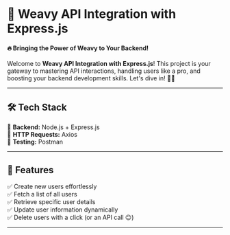 # 🚀 Weavy API Integration with Express.js  
#### 🔥 Bringing the Power of Weavy to Your Backend!  

Welcome to **Weavy API Integration with Express.js**! This project is your gateway to mastering API interactions, handling users like a pro, and boosting your backend development skills. Let's dive in! 🏊‍♂️  

---

## 🛠️ Tech Stack  
📌 **Backend:** Node.js + Express.js  
📌 **HTTP Requests:** Axios  
📌 **Testing:** Postman  

---

## 🌟 Features  
✅ Create new users effortlessly  
✅ Fetch a list of all users  
✅ Retrieve specific user details  
✅ Update user information dynamically  
✅ Delete users with a click (or an API call 😉)  

---
